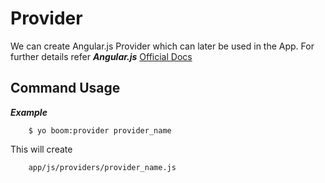 Provider
============
We can create Angular.js Provider which can later be used in the App. For further details refer ***Angular.js*** 
[Official Docs](http://docs.angularjs.org/api/AUTO.$provide)



Command Usage
-------    

***Example***

```
    $ yo boom:provider provider_name
```

This will create

```
	app/js/providers/provider_name.js
```
